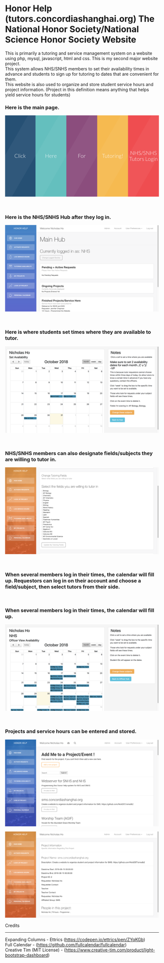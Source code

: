 # Honor Help (tutors.concordiashanghai.org) The National Honor Society/National Science Honor Society Website

<p>
This is primarily a tutoring and service management system on a website using php, mysql, javascript, html and css. This is my second major website project.
<br>
This system allows NHS/SNHS members to set their availability times in advance and students to sign up for tutoring to dates that are convenient for them. 
<br>
This website is also used to organize and store student service hours and project information. (Project in this definition means anything that helps yield service hours for students)
</p>

<h3>Here is the main page.</h3>

![alt text](https://github.com/NickDST/nhsdb/blob/master/github_pics/homepage.png)

<br/>
<h3>Here is the NHS/SNHS Hub after they log in.</h3>

![alt text](https://github.com/NickDST/nhsdb/blob/master/github_pics/hubpage.png)

<br/>
<h3>Here is where students set times where they are available to tutor.</h3>

![alt text](https://github.com/NickDST/nhsdb/blob/master/github_pics/availability.png)

<br/>
<h3>NHS/SNHS members can also designate fields/subjects they are willing to tutor in.</h3>

![alt text](https://github.com/NickDST/nhsdb/blob/master/github_pics/set_tutor_fields.png)

<br/>
<h3>When several members log in their times, the calendar will fill up. Requestors can log in on their account and choose a field/subject, then select tutors from their side. </h3>

<br/>
<h3>When several members log in their times, the calendar will fill up. </h3>

![alt text](https://github.com/NickDST/nhsdb/blob/master/github_pics/calendar.png)

<br/>
<h3>Projects and service hours can be entered and stored.</h3>

![alt text](https://github.com/NickDST/nhsdb/blob/master/github_pics/adding_self_to_project.png)

![alt text](https://github.com/NickDST/nhsdb/blob/master/github_pics/project_info.png)






Credits
<hr>


Expanding Columns - Ettrics (https://codepen.io/ettrics/pen/ZYqKGb) <br>
Full Calendar - (https://github.com/fullcalendar/fullcalendar) <br>
Creative Tim (MIT License) - (https://www.creative-tim.com/product/light-bootstrap-dashboard)





